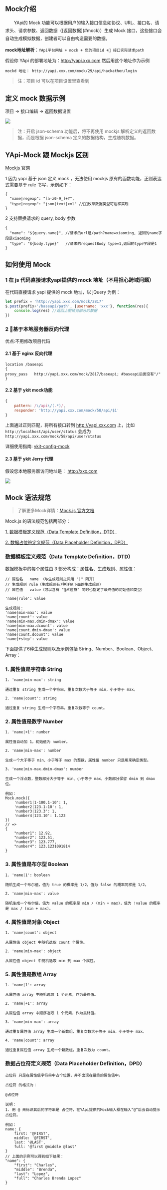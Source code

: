 ## Mock介绍

 <p style='text-indent:2em;line-height:1.8em'>YApi的 Mock 功能可以根据用户的输入接口信息如协议、URL、接口名、请求头、请求参数、返回数据（[返回数据](#mock)）生成 Mock 接口，这些接口会自动生成模拟数据，创建者可以自由构造需要的数据。 </p>
 
 **mock地址解析**：`YApi平台网址 + mock + 您的项目id + 接口实际请求path`

 假设你 YApi 的部署地址为：http://yapi.xxx.com 然后用这个地址作为示例

    mockd 地址： http://yapi.xxx.com/mock/29/api/hackathon/login

 > 注：项目 id 可以在项目设置里查看到
 
## 定义 mock 数据示例

项目 -> 接口编辑 -> 返回数据设置

<img src="./images/usage/mock-demo.jpg" />

> 注：开启 json-schema 功能后，将不再使用 mockjs 解析定义的返回数据，而是根据 json-schema 定义的数据结构，生成随机数据。

## YApi-Mock 跟 Mockjs 区别

<a href="http://mockjs.com/examples.html">Mockjs 官网</a>

1 因为 yapi 基于 json 定义 mock ，无法使用 mockjs 原有的函数功能，正则表达式需要基于 rule 书写，示例如下：

```
{
  "name|regexp": "[a-z0-9_]+?",
  "type|regexp": "json|text|xml" //枚举数据类型可这样实现
}

```

2 支持替换请求的 query, body 参数

```
{
  "name": "${query.name}", //请求的url是/path?name=xiaoming, 返回的name字段是xiaoming
  "type": "${body.type}"   //请求的requestBody type=1,返回的type字段是1
}

```

## 如何使用 Mock

### 1 在 js 代码直接请求yapi提供的 mock 地址（不用担心跨域问题）

在代码直接请求 yapi 提供的 mock 地址，以 jQuery 为例：

````javascript
let prefix = 'http://yapi.xxx.com/mock/2817'
$.post(prefix+'/baseapi/path', {username: 'xxx'}, function(res){
    console.log(res) //返回上图预览部分的数据
})
````

### 2 基于本地服务器反向代理

优点:不用修改项目代码

#### 2.1 基于 nginx 反向代理

```` nginx
location /baseapi
{
proxy_pass   http://yapi.xxx.com/mock/2817/baseapi; #baseapi后面没有"/"
}
````

#### 2.2 基于 ykit mock功能

```javascript
{
    pattern: /\/api\/(.*)/,
    responder: 'http://yapi.xxx.com/mock/58/api/$1'
}
```

上面通过正则匹配，将所有接口转到 http://yapi.xxx.com 上，比如 `http://localhost/api/user/status` 会成为 `http://yapi.xxx.com/mock/58/api/user/status`

详细使用指南: <a target="_blank" href="https://ykit.ymfe.org/plugins-mock.html#获取远程数据_Map_Remote_">ykit-config-mock</a>



#### 2.3 基于 ykit Jerry 代理

假设您本地服务器访问地址是： http://xxx.com

<img src="./images/ykit.jpg" />

<span id="mock"></span>


  
## Mock 语法规范
>了解更多Mock详情：[Mock.js 官方文档](http://mockjs.com/examples.html)

Mock.js 的语法规范包括两部分：

[1. 数据模板定义规范（Data Template Definition，DTD）](#DTD)

[2. 数据占位符定义规范（Data Placeholder Definition，DPD）](#DPD)

<span id = "DTD"></span>
### 数据模板定义规范（Data Template Definition，DTD）

数据模板中的每个属性由 3 部分构成：属性名、生成规则、属性值：


```
// 属性名   name （与生成规则之间用 "|" 隔开）
// 生成规则 rule（生成规则有7种详见下面的生成规则）
// 属性值   value（可以含有 "@占位符" 同时也指定了最终值的初始值和类型）

'name|rule': value

生成规则：
'name|min-max': value
'name|count': value
'name|min-max.dmin-dmax': value
'name|min-max.dcount': value
'name|count.dmin-dmax': value
'name|count.dcount': value
'name|+step': value
```

下面提供了6种生成规则以及示例包括 String、Number、Boolean、Object、Array：

### 1. 属性值是字符串 String

```
1. 'name|min-max': string

通过重复 string 生成一个字符串，重复次数大于等于 min，小于等于 max。

2. 'name|count': string

通过重复 string 生成一个字符串，重复次数等于 count。
```
### 2. 属性值是数字 Number
```
1. 'name|+1': number

属性值自动加 1，初始值为 number。

2. 'name|min-max': number

生成一个大于等于 min、小于等于 max 的整数，属性值 number 只是用来确定类型。

3. 'name|min-max.dmin-dmax': number

生成一个浮点数，整数部分大于等于 min、小于等于 max，小数部分保留 dmin 到 dmax 位。

例如：
Mock.mock({
    'number1|1-100.1-10': 1,
    'number2|123.1-10': 1,
    'number3|123.3': 1,
    'number4|123.10': 1.123
})
// =>
{
    "number1": 12.92,
    "number2": 123.51,
    "number3": 123.777,
    "number4": 123.1231091814
}
```

### 3. 属性值是布尔型 Boolean
```
1. 'name|1': boolean

随机生成一个布尔值，值为 true 的概率是 1/2，值为 false 的概率同样是 1/2。

2. 'name|min-max': value

随机生成一个布尔值，值为 value 的概率是 min / (min + max)，值为 !value 的概率是 max / (min + max)。
```
### 4. 属性值是对象 Object
```
1. 'name|count': object

从属性值 object 中随机选取 count 个属性。

2. 'name|min-max': object

从属性值 object 中随机选取 min 到 max 个属性。
```
### 5. 属性值是数组 Array
```
1. 'name|1': array

从属性值 array 中随机选取 1 个元素，作为最终值。

2. 'name|+1': array

从属性值 array 中顺序选取 1 个元素，作为最终值。

3. 'name|min-max': array

通过重复属性值 array 生成一个新数组，重复次数大于等于 min，小于等于 max。

4. 'name|count': array

通过重复属性值 array 生成一个新数组，重复次数为 count。
```

<span id = "DPD"></span>
### 数据占位符定义规范（Data Placeholder Definition，DPD）
```
占位符 只是在属性值字符串中占个位置，并不出现在最终的属性值中。

占位符 的格式为：

@占位符

说明：
1. 用 @ 来标识其后的字符串是 占位符，在YApi提供的Mock输入框在输入“@”后会自动提示占位符。

例如：
name: {
    first: '@FIRST',
    middle: '@FIRST',
    last: '@LAST',
    full: '@first @middle @last'
}
// 上面的示例可以得到如下结果：
"name": {
    "first": "Charles",
    "middle": "Brenda",
    "last": "Lopez",
    "full": "Charles Brenda Lopez"
}
```
